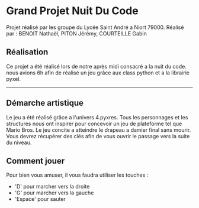 # Grand Projet Nuit Du Code
Projet réalisé par les groupe du Lycée Saint André a Niort 79000.
Réalisé par : BENOIT Nathaël, PITON Jérémy, COURTEILLE Gabin

## Réalisation
Ce projet a été réalisé lors de notre après midi consacré a la nuit du code. nous avions 6h afin de réalisé un jeu grâce aux class python et a la librairie pyxel.

***
## Démarche artistique
Le jeu a été réalisé grâce a l'univers 4.pyxres. Tous les personnages et les structures nous ont inspirer pour concevoir un jeu de plateforme tel que Mario Bros. Le jeu concite a atteindre le drapeau a damier final sans mourir. Vous devrez récupérer des clés afin de vous ouvrir le passage vers la suite du niveau.

## Comment jouer
Pour bien vous amuser, il vous faudra utiliser les touches :
- 'D' pour marcher vers la droite
- 'G' pour marcher vers la gauche
- 'Espace' pour sauter
